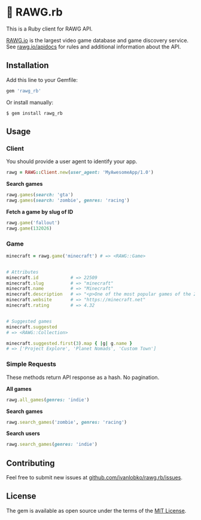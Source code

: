 # 💎 RAWG.rb

This is a Ruby client for RAWG API.

[RAWG.io](https://rawg.io) is the largest video game database and game discovery service. See [rawg.io/apidocs](https://rawg.io/apidocs) for rules and additional information about the API.


## Installation

Add this line to your Gemfile:

```ruby
gem 'rawg_rb'
```    

Or install manually:

    $ gem install rawg_rb


## Usage

### Client

You should provide a user agent to identify your app.

```ruby
rawg = RAWG::Client.new(user_agent: 'MyAwesomeApp/1.0')
```

**Search games**

```ruby
rawg.games(search: 'gta')
rawg.games(search: 'zombie', genres: 'racing')
```

**Fetch a game by slug of ID**

```ruby
rawg.game('fallout')
rawg.game(132026)
```

### Game

```ruby
minecraft = rawg.game('minecraft') # => <RAWG::Game>


# Attributes
minecraft.id            # => 22509
minecraft.slug          # => "minecraft"
minecraft.name          # => "Minecraft"
minecraft.description   # => "<p>One of the most popular games of the 2010s...
minecraft.website       # => "https://minecraft.net"
minecraft.rating        # => 4.32


# Suggested games
minecraft.suggested
# => <RAWG::Collection>

minecraft.suggested.first(3).map { |g| g.name }
# => ['Project Explore', 'Planet Nomads', 'Custom Town']
```


### Simple Requests

These methods return API response as a hash. No pagination.

**All games**

```ruby
rawg.all_games(genres: 'indie')
```

**Search games**

```ruby
rawg.search_games('zombie', genres: 'racing')
```

**Search users**

```ruby
rawg.search_games(genres: 'indie')
```


## Contributing

Feel free to submit new issues at [github.com/ivanlobko/rawg.rb/issues](https://github.com/ivanlobko/rawg.rb/issues).


## License

The gem is available as open source under the terms of the [MIT License](https://opensource.org/licenses/MIT).
